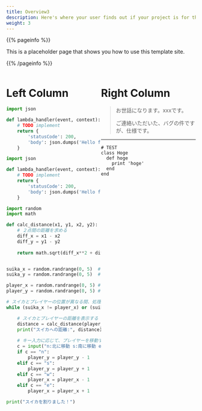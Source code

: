 ```yaml
---
title: Overview3
description: Here's where your user finds out if your project is for them.
weight: 3
---
```


{{% pageinfo %}}

This is a placeholder page that shows you how to use this template site.

{{% /pageinfo %}}


<style>
.column-left{
  float: left;
  width: 50%;
  text-align: left;
}
.column-right{
  float: right;
  width: 50%;
  text-align: left;
}

.code-block{
   /* display:block; */
   display:flex;
   
}
</style>


<div class="code-block">

<div class="column-left">

# Left Column

```python
import json

def lambda_handler(event, context):
    # TODO implement
    return {
        'statusCode': 200,
        'body': json.dumps('Hello from Lambda!')
    }
```

```python {linenos=true}
import json

def lambda_handler(event, context):
    # TODO implement
    return {
        'statusCode': 200,
        'body': json.dumps('Hello from Lambda!')
    }
```

```python {linenos=true}
import random
import math

def calc_distance(x1, y1, x2, y2):
    # ２点間の距離を求める
    diff_x = x1 - x2
    diff_y = y1 - y2
    
    return math.sqrt(diff_x**2 + diff_y**2)


suika_x = random.randrange(0, 5)  # スイカのx座標
suika_y = random.randrange(0, 5)  # スイカのy座標

player_x = random.randrange(0, 5) # プレイヤーのx座標
player_y = random.randrange(0, 5) # プレイヤーのy座標

# スイカとプレイヤーの位置が異なる間、処理を繰り返す
while (suika_x != player_x) or (suika_y != player_y):

    # スイカとプレイヤーの距離を表示する
    distance = calc_distance(player_x, player_y, suika_x, suika_y)
    print("スイカへの距離:", distance)
    
    # キー入力に応じて、プレイヤーを移動する
    c = input("n:北に移動 s:南に移動 e:東に移動 w:西に移動")
    if c == "n":
        player_y = player_y - 1
    elif c == "s":
        player_y = player_y + 1
    elif c == "w":
        player_x = player_x - 1
    elif c == "e":
        player_x = player_x + 1

print("スイカを割りました！")
```


</div>
<div class="column-right">

# Right Column

> お世話になります。xxxです。
> 
> ご連絡いただいた、バグの件ですが、仕様です。

---

    # TEST
    class Hoge
      def hoge
        print 'hoge'
      end
    end


</div>
</div>


